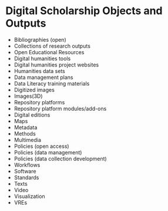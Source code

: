 Digital Scholarship Objects and Outputs
===================================

* Bibliographies (open)
* Collections of research outputs
* Open Educational Resources
* Digital humanities tools
* Digital humanities project websites
* Humanities data sets
* Data management plans
* Data Literacy training materials
* Digitized images
* Images(3D)
* Repository platforms
* Repository platform modules/add-ons
* Digital editions
* Maps
* Metadata
* Methods
* Multimedia
* Policies (open access)
* Policies (data management)
* Policies (data collection development)
* Workflows
* Software
* Standards
* Texts
* Video
* Visualization
* VREs


